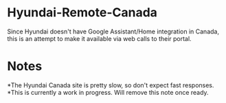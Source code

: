 # Hyundai-Remote-Canada
Since Hyundai doesn't have Google Assistant/Home integration in Canada, this is an attempt to make it available via web calls to their portal.

# Notes

*The Hyundai Canada site is pretty slow, so don't expect fast responses.
*This is currently a work in progress. Will remove this note once ready.
